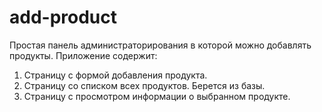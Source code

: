 # add-product
Простая панель администраторирования в которой можно добавлять продукты. 
Приложение содержит:
1) Страницу с формой добавления продукта.
2) Страницу со списком всех продуктов. Берется из базы.
3) Страницу с просмотром информации о выбранном продукте.

